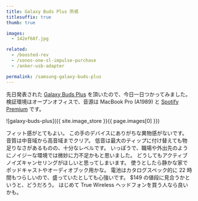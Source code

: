 ```yaml
---
title: Galaxy Buds Plus 所感
titlesuffix: true
thumb: true

images:
  - 142ef68f.jpg

related:
  - /boosted-rev
  - /sonos-one-sl-impulse-purchase
  - /anker-usb-adapter

permalink: /samsung-galaxy-buds-plus
---
```


先日発表された [Galaxy Buds Plus](https://www.samsung.com/us/mobile/audio/galaxy-buds-plus/) を頂いたので、今日一日つかってみました。
検証環境はオープンオフィスで、音源は MacBook Pro (A1989) と [Spotify Premium](https://www.spotify.com/jp/premium/) です。

![galaxy-buds-plus]({{ site.image_store }}{{ page.images[0] }})

フィット感がとてもよい。
この手のデバイスにありがちな異物感がないです。
音質は中音域から高音域までクリア。
低音は最大のティップに付け替えても物足りなさがあるものの、十分なレベルです。
いっぽうで、職場や外出先のようにノイジーな環境では微妙に力不足かもと思いました。
どうしてもアクティブノイズキャンセリングがほしいと思ってしまいます。
使うとしたら静かな家でポッドキャストやオーディオブック用かな。
電池はカタログスペック的に 22 時間もつらしいので、盛っていたとしても心強いです。
$149 の値段に見合うかというと、どうだろう。
はじめて True Wireless ヘッドフォンを買う人なら良いかも。
